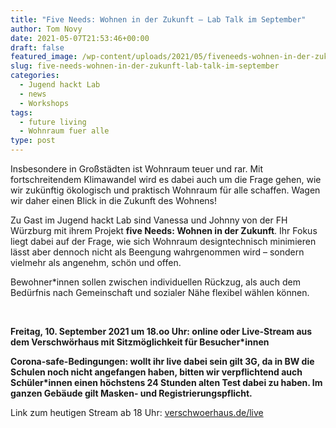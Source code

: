 ```yaml
---
title: "Five Needs: Wohnen in der Zukunft – Lab Talk im September"
author: Tom Novy
date: 2021-05-07T21:53:46+00:00
draft: false
featured_image: /wp-content/uploads/2021/05/fiveneeds-wohnen-in-der-zukunft-ulm-01-1200x675.jpg
slug: five-needs-wohnen-in-der-zukunft-lab-talk-im-september
categories:
  - Jugend hackt Lab
  - news
  - Workshops
tags:
  - future living
  - Wohnraum fuer alle
type: post
---
```

Insbesondere in Großstädten ist Wohnraum teuer und rar. Mit fortschreitendem Klimawandel wird es dabei auch um die Frage gehen, wie wir zukünftig ökologisch und praktisch Wohnraum für alle schaffen. Wagen wir daher einen Blick in die Zukunft des Wohnens!

Zu Gast im Jugend hackt Lab sind Vanessa und Johnny von der FH Würzburg mit ihrem Projekt **five Needs: Wohnen in der Zukunft**. Ihr Fokus liegt dabei auf der Frage, wie sich Wohnraum designtechnisch minimieren lässt aber dennoch nicht als Beengung wahrgenommen wird &#8211; sondern vielmehr als angenehm, schön und offen.

Bewohner*innen sollen zwischen individuellen Rückzug, als auch dem Bedürfnis nach Gemeinschaft und sozialer Nähe flexibel wählen können.

&nbsp;

**Freitag, 10. September 2021 um 18.oo Uhr: online oder Live-Stream aus dem Verschwörhaus mit Sitzmöglichkeit für Besucher*innen** 

**Corona-safe-Bedingungen: wollt ihr live dabei sein gilt 3G, da in BW die Schulen noch nicht angefangen haben, bitten wir verpflichtend auch Schüler*innen einen höchstens 24 Stunden alten Test dabei zu haben. Im ganzen Gebäude gilt Masken- und Registrierungspflicht.**



Link zum heutigen Stream ab 18 Uhr: [verschwoerhaus.de/live](verschwoerhaus.de/live)